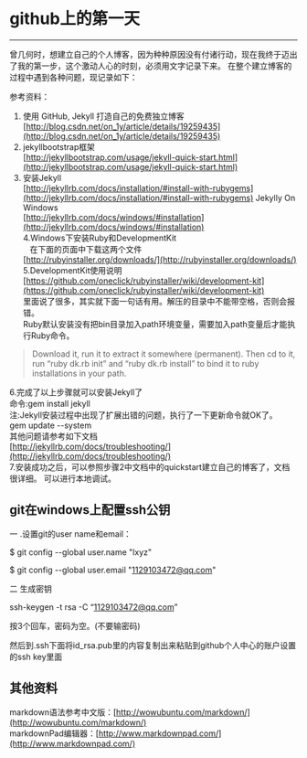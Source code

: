 # github上的第一天

----------
曾几何时，想建立自己的个人博客，因为种种原因没有付诸行动，现在我终于迈出了我的第一步，这个激动人心的时刻，必须用文字记录下来。
在整个建立博客的过程中遇到各种问题，现记录如下：

参考资料：<br>
1. 使用 GitHub, Jekyll 打造自己的免费独立博客<br>
[http://blog.csdn.net/on_1y/article/details/19259435](http://blog.csdn.net/on_1y/article/details/19259435)<br>
2. jekyllbootstrap框架<br>
[http://jekyllbootstrap.com/usage/jekyll-quick-start.html](http://jekyllbootstrap.com/usage/jekyll-quick-start.html)<br>
3. 安装Jekyll<br>
[http://jekyllrb.com/docs/installation/#install-with-rubygems](http://jekyllrb.com/docs/installation/#install-with-rubygems)
Jekylly On Windows<br>
[http://jekyllrb.com/docs/windows/#installation](http://jekyllrb.com/docs/windows/#installation)<br>
4.Windows下安装Ruby和DevelopmentKit<br>
&nbsp;&nbsp;&nbsp;在下面的页面中下载这两个文件<br>
[http://rubyinstaller.org/downloads/](http://rubyinstaller.org/downloads/)<br>
5.DevelopmentKit使用说明<br>
[https://github.com/oneclick/rubyinstaller/wiki/development-kit](https://github.com/oneclick/rubyinstaller/wiki/development-kit)<br>
里面说了很多，其实就下面一句话有用。解压的目录中不能带空格，否则会报错。<br>
Ruby默认安装没有把bin目录加入path环境变量，需要加入path变量后才能执行Ruby命令。
> Download it, run it to extract it somewhere (permanent). Then cd to it, run “ruby dk.rb init” and “ruby dk.rb install” to bind it to ruby installations in your path.<br>

6.完成了以上步骤就可以安装Jekyll了<br>
命令:gem install jekyll<br>
注:Jekyll安装过程中出现了扩展出错的问题，执行了一下更新命令就OK了。<br>
gem update --system<br>
其他问题请参考如下文档<br>
[http://jekyllrb.com/docs/troubleshooting/](http://jekyllrb.com/docs/troubleshooting/)<br>
7.安装成功之后，可以参照步骤2中文档中的quickstart建立自己的博客了，文档很详细。
可以进行本地调试。<br>


## git在windows上配置ssh公钥 ##
 
一 .设置git的user name和email：
 
$ git config --global user.name "lxyz"
 
$ git config --global user.email "1129103472@qq.com"
 
二 生成密钥
 
ssh-keygen -t rsa -C “1129103472@qq.com”
 
 按3个回车，密码为空。(不要输密码)
 
然后到.ssh下面将id_rsa.pub里的内容复制出来粘贴到github个人中心的账户设置的ssh key里面

## 其他资料
markdown语法参考中文版：[http://wowubuntu.com/markdown/](http://wowubuntu.com/markdown/)<br>
markdownPad编辑器：[http://www.markdownpad.com/](http://www.markdownpad.com/)
